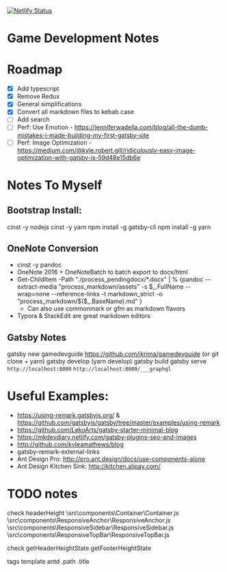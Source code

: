 [![Netlify Status](https://api.netlify.com/api/v1/badges/b04d49f2-9006-49ee-9f9a-569f59732aff/deploy-status)](https://app.netlify.com/sites/gamedevguide/deploys)

# Game Development Notes

# Roadmap

- [x] Add typescript
- [x] Remove Redux
- [x] General simplifications
- [x] Convert all markdown files to kebab case
- [ ] Add search
- [ ] Perf: Use Emotion - https://jenniferwadella.com/blog/all-the-dumb-mistakes-i-made-building-my-first-gatsby-site
- [ ] Perf: Image Optimization - https://medium.com/@kyle.robert.gill/ridiculously-easy-image-optimization-with-gatsby-js-59d48e15db6e

# Notes To Myself
## Bootstrap Install:
cinst -y nodejs
cinst -y yarn
npm install -g gatsby-cli
npm install -g yarn

## OneNote Conversion
 - cinst -y pandoc
 - OneNote 2016 + OneNoteBatch to batch export to docx/html
 - Get-ChildItem -Path "./process_pendingdocx/*.docx" | % {pandoc --extract-media "process_markdown/assets" -s $_.FullName --wrap=none --reference-links -t markdown_strict -o "process_markdown/$($_.BaseName).md" }
   - Can also use commonmark or gfm as markdown flavors
 - Typora & StackEdit are great markdown editors

## Gatsby Notes
gatsby new gamedevguide https://github.com/ikrima/gamedevguide (or git clone + yarn)
gatsby develop (yarn develop)
gatsby build
gatsby serve
`http://localhost:8000`
`http://localhost:8000/___graphql`

# Useful Examples:
  - https://using-remark.gatsbyjs.org/ & https://github.com/gatsbyjs/gatsby/tree/master/examples/using-remark
  - https://github.com/LekoArts/gatsby-starter-minimal-blog
  - https://mkdevdiary.netlify.com/gatsby-plugins-seo-and-images
  - http://github.com/kyleamathews/blog
  - gatsby-remark-external-links
  - Ant Design Pro: http://pro.ant.design/docs/use-components-alone
  - Ant Design Kitchen Sink: http://kitchen.alipay.com/

# TODO notes
check headerHeight
    \src\components\Container\Container.js
    \src\components\ResponsiveAnchor\ResponsiveAnchor.js
    \src\components\ResponsiveSidebar\ResponsiveSidebar.js
    \src\components\ResponsiveTopBar\ResponsiveTopBar.js

check getHeaderHeightState
    getFooterHeightState

<div className="container">

tags template
antd
.path
.title